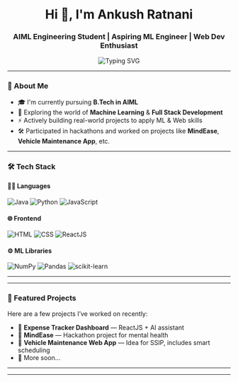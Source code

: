 <h1 align="center">Hi 👋, I'm Ankush Ratnani</h1>
<h3 align="center">AIML Engineering Student | Aspiring ML Engineer | Web Dev Enthusiast</h3>

<p align="center">
  <img src="https://readme-typing-svg.demolab.com?font=Fira+Code&duration=3000&pause=1000&center=true&width=435&lines=Machine+Learning+%F0%9F%A7%A0;React+%2B+Javascript+Dev+%F0%9F%92%BB;Building+Smart+Web+Projects+%F0%9F%A4%96" alt="Typing SVG" />
</p>

---

### 🚀 About Me
- 🎓 I'm currently pursuing **B.Tech in AIML**
- 🧠 Exploring the world of **Machine Learning** & **Full Stack Development**
- ⚡ Actively building real-world projects to apply ML & Web skills
- 🛠️ Participated in hackathons and worked on projects like **MindEase**, **Vehicle Maintenance App**, etc.

---

### 🛠️ Tech Stack

#### 👨‍💻 Languages
![Java](https://img.shields.io/badge/Java-blue?style=flat-square&logo=java)
![Python](https://img.shields.io/badge/Python-yellow?style=flat-square&logo=python)
![JavaScript](https://img.shields.io/badge/JavaScript-F7DF1E?style=flat-square&logo=javascript)

#### 🌐 Frontend
![HTML](https://img.shields.io/badge/HTML5-E34F26?style=flat-square&logo=html5)
![CSS](https://img.shields.io/badge/CSS3-1572B6?style=flat-square&logo=css3)
![ReactJS](https://img.shields.io/badge/ReactJS-61DAFB?style=flat-square&logo=react)

#### ⚙️ ML Libraries
![NumPy](https://img.shields.io/badge/NumPy-013243?style=flat-square&logo=numpy)
![Pandas](https://img.shields.io/badge/Pandas-150458?style=flat-square&logo=pandas)
![scikit-learn](https://img.shields.io/badge/scikit--learn-F7931E?style=flat-square&logo=scikit-learn)

---

---

### 📌 Featured Projects
Here are a few projects I’ve worked on recently:
- 🔗 **Expense Tracker Dashboard** — ReactJS + AI assistant  
- 🔗 **MindEase** — Hackathon project for mental health  
- 🔗 **Vehicle Maintenance Web App** — Idea for SSIP, includes smart scheduling  
- 🔗 More soon...

---

---
